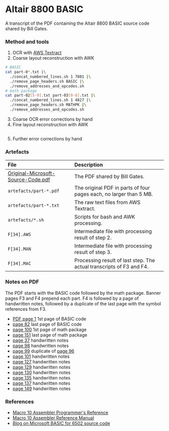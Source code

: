 # Altair 8800 BASIC
A transcript of the PDF containing the Altair 8800 BASIC source code shared by Bill Gates.

### Method and tools
1. OCR with [AWS Textract](https://aws.amazon.com/textract/)
2. Coarse layout reconstruction with AWK
  ```bash
  # BASIC
  cat part-0*.txt |\
    ./concat_numbered_lines.sh 1 7801 |\
    ./remove_page_headers.sh BASIC |\
    ./remove_addresses_and_opcodes.sh
  # math package
  cat part-02[5-9].txt part-03[0-8].txt |\
    ./concat_numbered_lines.sh 1 4827 |\
    ./remove_page_headers.sh MATHPK |\
    ./remove_addresses_and_opcodes.sh
  ```

3. Coarse OCR error corrections by hand
4. Fine layout reconstruction with AWK
  ```bash
  ```

5. Further error corrections by hand

### Artefacts
|File|Description|
|:---|:---|
|[Original-Microsoft-Source-Code.pdf](https://images.gatesnotes.com/12514eb8-7b51-008e-41a9-512542cf683b/34d561c8-cf5c-4e69-af47-3782ea11482e/Original-Microsoft-Source-Code.pdf)|The PDF shared by Bill Gates.|
|`artefacts/part-*.pdf`|The original PDF in parts of four pages each, no larger than 5 MB.|
|`artefacts/part-*.txt`|The raw text files from AWS Textract.|
|`artefacts/*.sh`|Scripts for bash and AWK processing.|
|`F[34].AWS`|Intermediate file with processing result of step 2.|
|`F[34].MAN`|Intermediate file with processing result of step 3.|
|`F[34].MAC`|Processing result of last step. The actual transcripts of F3 and F4.|

### Notes on PDF
The PDF starts with the BASIC code followed by the math package. Banner pages F3 and F4 prepend each part. F4 is followed by a page of handwritten notes, followed by a duplicate of the last page with the symbol references from F3.
- [PDF page 1](https://images.gatesnotes.com/12514eb8-7b51-008e-41a9-512542cf683b/34d561c8-cf5c-4e69-af47-3782ea11482e/Original-Microsoft-Source-Code.pdf) 1st page of BASIC code
- [page 82](https://images.gatesnotes.com/12514eb8-7b51-008e-41a9-512542cf683b/34d561c8-cf5c-4e69-af47-3782ea11482e/Original-Microsoft-Source-Code.pdf#page=82) last page of BASIC code
- [page 100](https://images.gatesnotes.com/12514eb8-7b51-008e-41a9-512542cf683b/34d561c8-cf5c-4e69-af47-3782ea11482e/Original-Microsoft-Source-Code.pdf#page=100) 1st page of math package
- [page 151](https://images.gatesnotes.com/12514eb8-7b51-008e-41a9-512542cf683b/34d561c8-cf5c-4e69-af47-3782ea11482e/Original-Microsoft-Source-Code.pdf#page=151) last page of math package
- [page 37](https://images.gatesnotes.com/12514eb8-7b51-008e-41a9-512542cf683b/34d561c8-cf5c-4e69-af47-3782ea11482e/Original-Microsoft-Source-Code.pdf#page=37) handwritten notes
- [page 98](https://images.gatesnotes.com/12514eb8-7b51-008e-41a9-512542cf683b/34d561c8-cf5c-4e69-af47-3782ea11482e/Original-Microsoft-Source-Code.pdf#page=98) handwritten notes
- [page 99](https://images.gatesnotes.com/12514eb8-7b51-008e-41a9-512542cf683b/34d561c8-cf5c-4e69-af47-3782ea11482e/Original-Microsoft-Source-Code.pdf#page=99) duplicate of [page 96](https://images.gatesnotes.com/12514eb8-7b51-008e-41a9-512542cf683b/34d561c8-cf5c-4e69-af47-3782ea11482e/Original-Microsoft-Source-Code.pdf#page=96)
- [page 101](https://images.gatesnotes.com/12514eb8-7b51-008e-41a9-512542cf683b/34d561c8-cf5c-4e69-af47-3782ea11482e/Original-Microsoft-Source-Code.pdf#page=101) handwritten notes
- [page 127](https://images.gatesnotes.com/12514eb8-7b51-008e-41a9-512542cf683b/34d561c8-cf5c-4e69-af47-3782ea11482e/Original-Microsoft-Source-Code.pdf#page=127) handwritten notes
- [page 129](https://images.gatesnotes.com/12514eb8-7b51-008e-41a9-512542cf683b/34d561c8-cf5c-4e69-af47-3782ea11482e/Original-Microsoft-Source-Code.pdf#page=129) handwritten notes
- [page 130](https://images.gatesnotes.com/12514eb8-7b51-008e-41a9-512542cf683b/34d561c8-cf5c-4e69-af47-3782ea11482e/Original-Microsoft-Source-Code.pdf#page=130) handwritten notes
- [page 135](https://images.gatesnotes.com/12514eb8-7b51-008e-41a9-512542cf683b/34d561c8-cf5c-4e69-af47-3782ea11482e/Original-Microsoft-Source-Code.pdf#page=135) handwritten notes
- [page 137](https://images.gatesnotes.com/12514eb8-7b51-008e-41a9-512542cf683b/34d561c8-cf5c-4e69-af47-3782ea11482e/Original-Microsoft-Source-Code.pdf#page=137) handwritten notes
- [page 149](https://images.gatesnotes.com/12514eb8-7b51-008e-41a9-512542cf683b/34d561c8-cf5c-4e69-af47-3782ea11482e/Original-Microsoft-Source-Code.pdf#page=149) handwritten notes

### References
- [Macro 10 Assembler Programmer's Reference](https://bitsavers.org/pdf/dec/pdp10/TOPS10/1973_Assembly_Language_Handbook/02_1973AsmRef_macro.pdf)
- [Macro 10 Assembler Reference Manual](https://bitsavers.org/pdf/dec/pdp10/TOPS10_softwareNotebooks/vol13/AA-C780C-TB_Macro_Assembler_Reference_Manual_Apr78.pdf)
- [Blog on Microsoft BASIC for 6502 source code](https://www.pagetable.com/?p=774)
